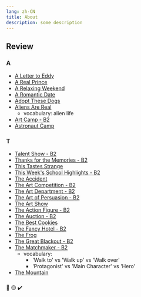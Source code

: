 ```yaml
---
lang: zh-CN
title: About
description: some description
---
```


## Review

### A

- [A Letter to Eddy](/duolingo/story/A/005.html)
- [A Real Prince](/duolingo/story/A/008.html)
- [A Relaxing Weekend](/duolingo/story/A/009.html)
- [A Romantic Date](/duolingo/story/A/010.html)
- [Adopt These Dogs](/duolingo/story/A/013.html)
- [Aliens Are Real](/duolingo/story/A/015.html)
  - vocabulary: alien life
- [Art Camp - B2](/duolingo/story/A/018.html)
- [Astronaut Camp](/duolingo/story/A/020.html)

### T

- [Talent Show - B2](/duolingo/story/T/001.html)
- [Thanks for the Memories - B2](/duolingo/story/T/004.html)
- [This Tastes Strange](/duolingo/story/T/006.html)
- [This Week's School Highlights - B2](/duolingo/story/T/007.html)
- [The Accident](/duolingo/story/T/012.html)
- [The Art Competition - B2](/duolingo/story/T/013.html)
- [The Art Department - B2](/duolingo/story/T/014.html)
- [The Art of Persuasion - B2](/duolingo/story/T/015.html)
- [The Art Show](/duolingo/story/T/016.html)
- [The Action Figure - B2](/duolingo/story/T/017.html)
- [The Auction - B2](/duolingo/story/T/018.html)
- [The Best Cookies](/duolingo/story/T/022.html)
- [The Fancy Hotel - B2](/duolingo/story/T/034.html)
- [The Frog](/duolingo/story/T/036.html)
- [The Great Blackout - B2](/duolingo/story/T/038.html)
- [The Matchmaker - B2](/duolingo/story/T/048.html)
  - vocabulary:
    - 'Walk to' vs 'Walk up' vs 'Walk over'
    - 'Protagonist' vs 'Main Character' vs 'Hero'
- [The Mountain](/duolingo/story/T/049.html)

###

🌟
🟡
✔️
